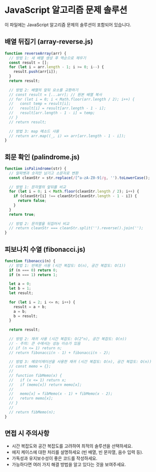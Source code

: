 # JavaScript 알고리즘 문제 솔루션

이 파일에는 JavaScript 알고리즘 문제의 솔루션이 포함되어 있습니다.

## 배열 뒤집기 (array-reverse.js)

```javascript
function reverseArray(arr) {
  // 방법 1: 새 배열 생성 후 역순으로 채우기
  const result = [];
  for (let i = arr.length - 1; i >= 0; i--) {
    result.push(arr[i]);
  }
  return result;
  
  // 방법 2: 배열의 앞뒤 요소를 교환하기
  // const result = [...arr]; // 원본 배열 복사
  // for (let i = 0; i < Math.floor(arr.length / 2); i++) {
  //   const temp = result[i];
  //   result[i] = result[arr.length - 1 - i];
  //   result[arr.length - 1 - i] = temp;
  // }
  // return result;
  
  // 방법 3: map 메소드 사용
  // return arr.map((_, i) => arr[arr.length - 1 - i]);
}
```

## 회문 확인 (palindrome.js)

```javascript
function isPalindrome(str) {
  // 알파벳과 숫자만 남기고 소문자로 변환
  const cleanStr = str.replace(/[^a-zA-Z0-9]/g, '').toLowerCase();
  
  // 방법 1: 문자열의 앞뒤를 비교
  for (let i = 0; i < Math.floor(cleanStr.length / 2); i++) {
    if (cleanStr[i] !== cleanStr[cleanStr.length - 1 - i]) {
      return false;
    }
  }
  return true;
  
  // 방법 2: 문자열을 뒤집어서 비교
  // return cleanStr === cleanStr.split('').reverse().join('');
}
```

## 피보나치 수열 (fibonacci.js)

```javascript
function fibonacci(n) {
  // 방법 1: 반복문 사용 (시간 복잡도: O(n), 공간 복잡도: O(1))
  if (n === 0) return 0;
  if (n === 1) return 1;
  
  let a = 0;
  let b = 1;
  let result;
  
  for (let i = 2; i <= n; i++) {
    result = a + b;
    a = b;
    b = result;
  }
  
  return result;
  
  // 방법 2: 재귀 사용 (시간 복잡도: O(2^n), 공간 복잡도: O(n))
  // - 주의: 큰 수에서는 성능 이슈가 있음
  // if (n <= 1) return n;
  // return fibonacci(n - 1) + fibonacci(n - 2);
  
  // 방법 3: 메모이제이션을 사용한 재귀 (시간 복잡도: O(n), 공간 복잡도: O(n))
  // const memo = {};
  // 
  // function fibMemo(x) {
  //   if (x <= 1) return x;
  //   if (memo[x]) return memo[x];
  //   
  //   memo[x] = fibMemo(x - 1) + fibMemo(x - 2);
  //   return memo[x];
  // }
  // 
  // return fibMemo(n);
}
```

## 면접 시 주의사항

- 시간 복잡도와 공간 복잡도를 고려하여 최적의 솔루션을 선택하세요.
- 에지 케이스에 대한 처리를 설명하세요 (빈 배열, 빈 문자열, 음수 입력 등).
- 가독성과 유지보수성이 좋은 코드를 작성하세요.
- 가능하다면 여러 가지 해결 방법을 알고 있다는 것을 보여주세요.
